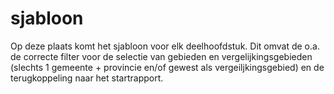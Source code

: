 # sjabloon
Op deze plaats komt het sjabloon voor elk deelhoofdstuk.
Dit omvat de o.a. de correcte filter voor de selectie van gebieden en vergelijkingsgebieden (slechts 1 gemeente + provincie en/of gewest als vergeiljkingsgebied) en de terugkoppeling naar het startrapport.
